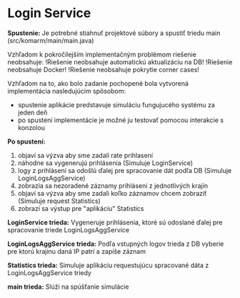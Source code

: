# Login Service

**Spustenie:**
Je potrebné stiahnuť projektové súbory a spustiť triedu main (src/komarm/main/main.java)

Vzhľadom k pokročilejším implementačným problémom riešenie neobsahuje:
!Riešenie neobsahuje automatickú aktualizáciu na DB!
!Riešenie neobsahuje Docker! 
!Riešenie neobsahuje pokrytie corner cases!

Vzhľadom na to, ako bolo zadanie pochopené bola vytvorená implementácia nasledujúcim spôsobom:
  - spustenie aplikácie predstavuje simuláciu fungujucého systému za jeden deň
  - po spustení implementácie je možné ju testovať pomocou interakcie s konzolou

**Po spustení:**
  1. objaví sa výzva aby sme zadali rate prihlasení
  2. náhodne sa vygenerujú prihlásenia (Simuluje LoginService)
  3. logy z prihlásení sa odošlú ďalej pre spracovanie dát podľa DB (Simuluje LoginLogsAggService)
  4. zobrazia sa nezoradené záznamy prihláseni z jednotlivých krajín 
  5. objaví sa výzva aby sme zadali koľko záznamov chcem zobraziť (Simuluje request Statistics)
  6. zobrazí sa výstup pre "aplikáciu" Statistics
  
**LoginService trieda:**
Vygeneruje prihlásenia, ktoré sú odoslané ďalej pre spracovanie triede LoginLogsAggService

**LoginLogsAggService trieda:**
Podľa vstupných logov trieda z DB vyberie pre ktorú krajinu daná IP patrí a zapíše záznam

**Statistics trieda:**
Simuluje aplikáciu requestujúcu spracované dáta z LoginLogsAggService triedy

**main trieda:**
Slúži na spúšťanie simulácie

